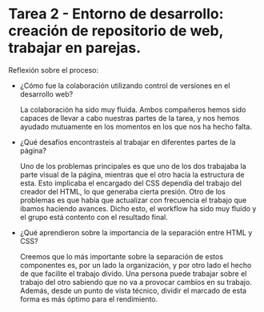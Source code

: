 # Tarea 2 - Entorno de desarrollo: creación de repositorio de web, trabajar en parejas. 

Reflexión sobre el proceso:
- ¿Cómo fue la colaboración utilizando control de versiones en el desarrollo web?

  La colaboración ha sido muy fluida. Ambos compañeros hemos sido capaces de llevar a cabo nuestras partes de la tarea, y nos hemos ayudado mutuamente en los momentos en los que nos ha hecho falta. 

- ¿Qué desafíos encontrasteis al trabajar en diferentes partes de la página?

  Uno de los problemas principales es que uno de los dos trabajaba la parte visual de la página, mientras que el otro hacía la estructura de esta. Esto implicaba el encargado del CSS dependía del trabajo del creador del HTML, lo que generaba cierta presión. Otro de los problemas es que había que actualizar con frecuencia el trabajo que ibamos haciendo avances. Dicho esto, el workflow ha sido muy fluido y el grupo está contento con el resultado final.
  
- ¿Qué aprendieron sobre la importancia de la separación entre HTML y CSS?

  Creemos que lo más importante sobre la separación de estos componentes es, por un lado la organización, y por otro lado el hecho de que facilite el trabajo divido. Una persona puede trabajar sobre el trabajo del otro sabiendo que no va a provocar cambios en su trabajo. Además, desde un punto de vista técnico, dividir el marcado de esta forma es más óptimo para el rendimiento. 
